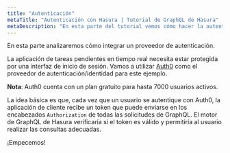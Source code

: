 ```yaml
---
title: "Autenticación"
metaTitle: "Autenticación con Hasura | Tutorial de GraphQL de Hasura"
metaDescription: "En esta parte del tutorial vemos cómo hacer la autenticación en el motor de GraphQL de Hasura mediante la integración con un proveedor de autenticación como Auth0"
---
```


En esta parte analizaremos cómo integrar un proveedor de autenticación.

La aplicación de tareas pendientes en tiempo real necesita estar protegida por una interfaz de inicio de sesión. Vamos a utilizar [Auth0](https://auth0.com) como el proveedor de autenticación/identidad para este ejemplo.

**Nota**: Auth0 cuenta con un plan gratuito para hasta 7000 usuarios activos.

La idea básica es que, cada vez que un usuario se autentique con Auth0, la aplicación de cliente recibe un token que puede enviarse en los encabezados `Authorization` de todas las solicitudes de GraphQL. El motor de GraphQL de Hasura verificaría si el token es válido y permitiría al usuario realizar las consultas adecuadas.

¡Empecemos!
